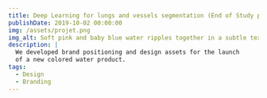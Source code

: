 ```yaml
---
title: Deep Learning for lungs and vessels segmentation (End of Study project)
publishDate: 2019-10-02 00:00:00
img: /assets/projet.png
img_alt: Soft pink and baby blue water ripples together in a subtle texture.
description: |
  We developed brand positioning and design assets for the launch
  of a new colored water product.
tags:
  - Design
  - Branding
---
```


